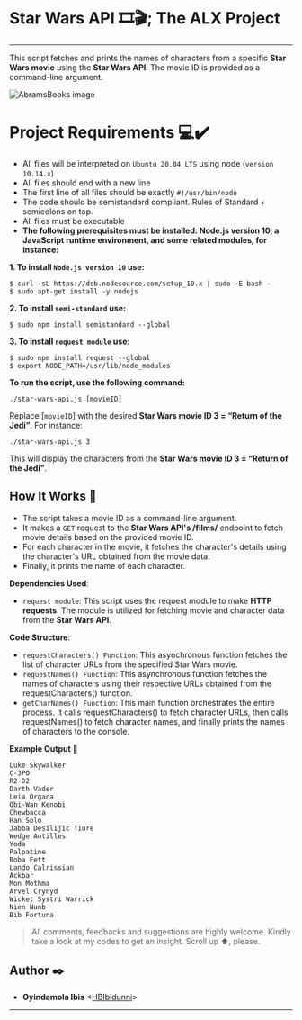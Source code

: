 # Star Wars API :film_strip::clapper:; The ALX Project
-------------
This script fetches and prints the names of characters from a specific 
__Star Wars movie__ using the __Star Wars API__. 
The movie ID is provided as a command-line argument.

![AbramsBooks image](https://www.abramsbooks.com/cover_images/6/9781419767876_s3.jpg)

# Project Requirements :computer::heavy_check_mark: 

- All files will be interpreted on `Ubuntu 20.04 LTS` using node (`version 10.14.x`)
- All files should end with a new line
- The first line of all files should be exactly `#!/usr/bin/node`
- The code should be semistandard compliant. Rules of Standard + semicolons on top. 
- All files must be executable
- __The following prerequisites must be installed: Node.js version 10, 
a JavaScript runtime environment, and some related modules, for instance:__

__1. To install `Node.js version 10` use:__

```
$ curl -sL https://deb.nodesource.com/setup_10.x | sudo -E bash -
$ sudo apt-get install -y nodejs

```

__2. To install `semi-standard` use:__

```
$ sudo npm install semistandard --global

```

__3. To install `request module` use:__

```
$ sudo npm install request --global
$ export NODE_PATH=/usr/lib/node_modules

```

__To run the script, use the following command:__

```
./star-wars-api.js [movieID]

```

Replace [`movieID`] with the desired __Star Wars movie ID 3 = “Return of the Jedi”__. For instance:

```
./star-wars-api.js 3

```

This will display the characters from the __Star Wars movie ID 3 = “Return of the Jedi”__.

## How It Works :dart:

- The script takes a movie ID as a command-line argument.
- It makes a `GET` request to the __Star Wars API's /films/__ 
endpoint to fetch movie details based on the provided movie ID.
- For each character in the movie, it fetches the character's details 
using the character's URL obtained from the movie data.
- Finally, it prints the name of each character.

__Dependencies Used__:

- `request module`: This script uses the request module to make __HTTP requests__. 
The module is utilized for fetching movie and character data from the __Star Wars API__.

__Code Structure__:

- `requestCharacters() Function`: This asynchronous function fetches the list of character URLs from the specified Star Wars movie.
- `requestNames() Function`: This asynchronous function fetches the names of characters 
using their respective URLs obtained from the requestCharacters() function.
- `getCharNames() Function`: This main function orchestrates the entire process. 
It calls requestCharacters() to fetch character URLs, then calls requestNames() 
to fetch character names, and finally prints the names of characters to the console.

__Example Output :movie_camera:__

```
Luke Skywalker
C-3PO
R2-D2
Darth Vader
Leia Organa
Obi-Wan Kenobi
Chewbacca
Han Solo
Jabba Desilijic Tiure
Wedge Antilles
Yoda
Palpatine
Boba Fett
Lando Calrissian
Ackbar
Mon Mothma
Arvel Crynyd
Wicket Systri Warrick
Nien Nunb
Bib Fortuna

```

> All comments, feedbacks and suggestions are highly welcome. Kindly take a look at my
codes to get an insight. Scroll up :arrow_up:, please.

##  Author :black_nib:
*  __Oyindamola Ibis__ <[HBIbidunni](https://github.com/HBIbidunni)>
-------
